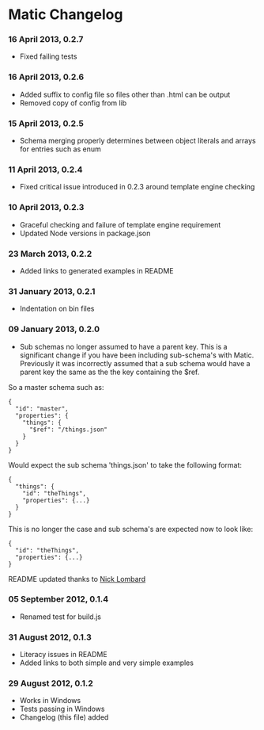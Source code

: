 # Matic Changelog

### 16 April 2013, 0.2.7
* Fixed failing tests

### 16 April 2013, 0.2.6
* Added suffix to config file so files other than .html can be output
* Removed copy of config from lib

### 15 April 2013, 0.2.5
* Schema merging properly determines between object literals and arrays for
entries such as enum

### 11 April 2013, 0.2.4
* Fixed critical issue introduced in 0.2.3 around template engine checking

### 10 April 2013, 0.2.3
* Graceful checking and failure of template engine requirement
* Updated Node versions in package.json

### 23 March 2013, 0.2.2
* Added links to generated examples in README

### 31 January 2013, 0.2.1
* Indentation on bin files

### 09 January 2013, 0.2.0
* Sub schemas no longer assumed to have a parent key. This is a significant
change if you have been including sub-schema's with Matic.
Previously it was incorrectly assumed that a sub schema would have a parent key
the same as the the key containing the $ref.

So a master schema such as:

    {
      "id": "master",
      "properties": {
        "things": {
          "$ref": "/things.json"
        }
      }
    }

Would expect the sub schema 'things.json' to take the following format:

    {
      "things": {
        "id": "theThings",
        "properties": {...}
      }
    }

This is no longer the case and sub schema's are expected now to look like:

    {
      "id": "theThings",
      "properties": {...}
    }

README updated thanks to [Nick Lombard](https://github.com/nickl-)

### 05 September 2012, 0.1.4
* Renamed test for build.js

### 31 August 2012, 0.1.3
* Literacy issues in README
* Added links to both simple and very simple examples

### 29 August 2012, 0.1.2
* Works in Windows
* Tests passing in Windows
* Changelog (this file) added